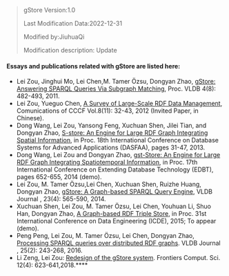 >gStore Version:1.0
>
>Last Modification Data:2022-12-31
>
>Modified by:JiuhuaQi
>
>Modification description: Update

#### Essays and publications related with gStore are listed here:

- Lei Zou, Jinghui Mo, Lei Chen,M. Tamer Özsu, Dongyan Zhao, [gStore: Answering SPARQL Queries Via Subgraph Matching](http://www.icst.pku.edu.cn/intro/leizou/projects/papers/p482-zou.pdf), Proc. VLDB 4(8): 482-493, 2011.
- Lei Zou, Yueguo Chen, [A Survey of Large-Scale RDF Data Management](http://www.icst.pku.edu.cn/intro/leizou/documentation/pdf/2012CCCF.pdf), Comunications of CCCF Vol.8(11): 32-43, 2012 (Invited Paper, in Chinese).
- Dong Wang, Lei Zou, Yansong Feng, Xuchuan Shen, Jilei Tian, and Dongyan Zhao, [S-store: An Engine for Large RDF Graph Integrating Spatial Information](http://www.icst.pku.edu.cn/intro/leizou/projects/papers/Store.pdf), in Proc. 18th International Conference on Database Systems for Advanced Applications (DASFAA), pages 31-47, 2013.
- Dong Wang, Lei Zou and Dongyan Zhao, [gst-Store: An Engine for Large RDF Graph Integrating Spatiotemporal Information](http://www.icst.pku.edu.cn/intro/leizou/projects/papers/edbtdemo2014.pdf), in Proc. 17th International Conference on Extending Database Technology (EDBT), pages 652-655, 2014 (demo).
- Lei Zou, M. Tamer Özsu,Lei Chen, Xuchuan Shen, Ruizhe Huang, Dongyan Zhao, [gStore: A Graph-based SPARQL Query Engine](http://www.icst.pku.edu.cn/intro/leizou/projects/papers/gStoreVLDBJ.pdf), VLDB Journal , 23(4): 565-590, 2014.
- Xuchuan Shen, Lei Zou, M. Tamer Özsu, Lei Chen, Youhuan Li, Shuo Han, Dongyan Zhao, [A Graph-based RDF Triple Store](http://www.icst.pku.edu.cn/intro/leizou/projects/papers/demo.pdf), in Proc. 31st International Conference on Data Engineering (ICDE), 2015; To appear (demo).
- Peng Peng, Lei Zou, M. Tamer Özsu, Lei Chen, Dongyan Zhao, [Processing SPARQL queries over distributed RDF graphs](https://en.gstore.cn/pdf/%E6%9C%9F%E5%88%8A%E8%AE%BA%E6%96%87-2016%E5%B9%B4-%E5%BD%AD%E9%B9%8F-VLDBJ.pdf). VLDB Journal , 25(2): 243-268, 2016.
- Li Zeng, Lei Zou: [Redesign of the gStore system](https://en.gstore.cn/pdf/%E6%9C%9F%E5%88%8A%E8%AE%BA%E6%96%87-2018%E5%B9%B4-%E6%9B%BE%E7%AB%8B-FCS.pdf). Frontiers Comput. Sci. 12(4): 623-641,2018.****

